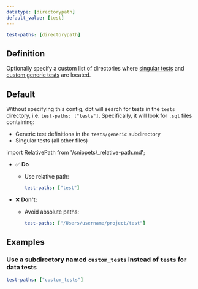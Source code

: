 ```yaml
---
datatype: [directorypath]
default_value: [test]
---
```


<File name='dbt_project.yml'>

```yml
test-paths: [directorypath]
```

</File>

## Definition

Optionally specify a custom list of directories where [singular tests](/docs/build/data-tests#singular-data-tests) and [custom generic tests](/docs/build/data-tests#generic-data-tests) are located.


## Default
Without specifying this config, dbt will search for tests in the `tests` directory, i.e. `test-paths: ["tests"]`. Specifically, it will look for `.sql` files containing:
- Generic test definitions in the `tests/generic` subdirectory
- Singular tests (all other files)

import RelativePath from '/snippets/_relative-path.md';

<RelativePath 
path="test-paths"
absolute="/Users/username/project/test"
/>

- ✅ **Do**
  - Use relative path:
    ```yml
    test-paths: ["test"]
    ```

- ❌ **Don't:**
  - Avoid absolute paths:
    ```yml
    test-paths: ["/Users/username/project/test"]
    ```

## Examples
### Use a subdirectory named `custom_tests` instead of `tests` for data tests

<File name='dbt_project.yml'>

```yml
test-paths: ["custom_tests"]
```

</File>
